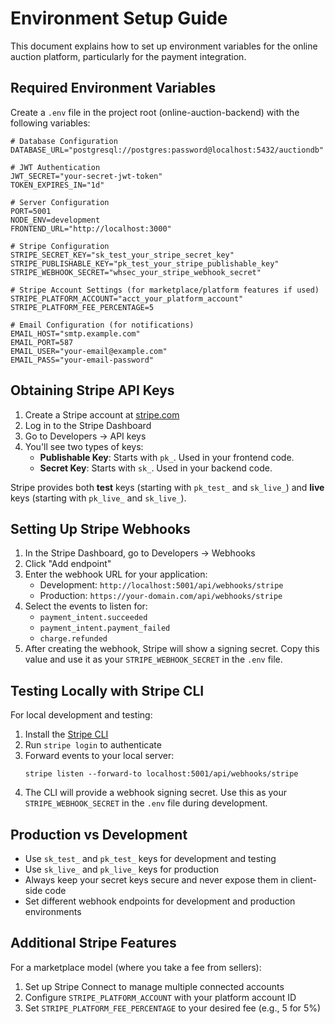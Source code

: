 # Environment Setup Guide

This document explains how to set up environment variables for the online auction platform, particularly for the payment integration.

## Required Environment Variables

Create a `.env` file in the project root (online-auction-backend) with the following variables:

```
# Database Configuration
DATABASE_URL="postgresql://postgres:password@localhost:5432/auctiondb"

# JWT Authentication
JWT_SECRET="your-secret-jwt-token"
TOKEN_EXPIRES_IN="1d"

# Server Configuration
PORT=5001
NODE_ENV=development
FRONTEND_URL="http://localhost:3000"

# Stripe Configuration
STRIPE_SECRET_KEY="sk_test_your_stripe_secret_key"
STRIPE_PUBLISHABLE_KEY="pk_test_your_stripe_publishable_key"
STRIPE_WEBHOOK_SECRET="whsec_your_stripe_webhook_secret"

# Stripe Account Settings (for marketplace/platform features if used)
STRIPE_PLATFORM_ACCOUNT="acct_your_platform_account"
STRIPE_PLATFORM_FEE_PERCENTAGE=5

# Email Configuration (for notifications)
EMAIL_HOST="smtp.example.com"
EMAIL_PORT=587
EMAIL_USER="your-email@example.com"
EMAIL_PASS="your-email-password"
```

## Obtaining Stripe API Keys

1. Create a Stripe account at [stripe.com](https://stripe.com)
2. Log in to the Stripe Dashboard
3. Go to Developers → API keys
4. You'll see two types of keys:
   - **Publishable Key**: Starts with `pk_`. Used in your frontend code.
   - **Secret Key**: Starts with `sk_`. Used in your backend code.

Stripe provides both **test** keys (starting with `pk_test_` and `sk_live_`) and **live** keys (starting with `pk_live_` and `sk_live_`).

## Setting Up Stripe Webhooks

1. In the Stripe Dashboard, go to Developers → Webhooks
2. Click "Add endpoint"
3. Enter the webhook URL for your application:
   - Development: `http://localhost:5001/api/webhooks/stripe`
   - Production: `https://your-domain.com/api/webhooks/stripe`
4. Select the events to listen for:
   - `payment_intent.succeeded`
   - `payment_intent.payment_failed`
   - `charge.refunded`
5. After creating the webhook, Stripe will show a signing secret. Copy this value and use it as your `STRIPE_WEBHOOK_SECRET` in the `.env` file.

## Testing Locally with Stripe CLI

For local development and testing:

1. Install the [Stripe CLI](https://stripe.com/docs/stripe-cli)
2. Run `stripe login` to authenticate
3. Forward events to your local server:
   ```
   stripe listen --forward-to localhost:5001/api/webhooks/stripe
   ```
4. The CLI will provide a webhook signing secret. Use this as your `STRIPE_WEBHOOK_SECRET` in the `.env` file during development.

## Production vs Development

- Use `sk_test_` and `pk_test_` keys for development and testing
- Use `sk_live_` and `pk_live_` keys for production
- Always keep your secret keys secure and never expose them in client-side code
- Set different webhook endpoints for development and production environments

## Additional Stripe Features

For a marketplace model (where you take a fee from sellers):
1. Set up Stripe Connect to manage multiple connected accounts
2. Configure `STRIPE_PLATFORM_ACCOUNT` with your platform account ID
3. Set `STRIPE_PLATFORM_FEE_PERCENTAGE` to your desired fee (e.g., 5 for 5%) 